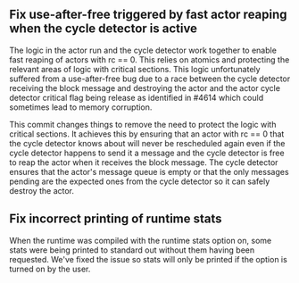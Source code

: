 ## Fix use-after-free triggered by fast actor reaping when the cycle detector is active

The logic in the actor run and the cycle detector work together to enable fast reaping of actors with rc == 0. This relies on atomics and protecting the relevant areas of logic with critical sections. This logic unfortunately suffered from a use-after-free bug due to a race between the cycle detector receiving the block message and destroying the actor and the actor cycle detector critical flag being release as identified in #4614 which could sometimes lead to memory corruption.

This commit changes things to remove the need to protect the logic with critical sections. It achieves this by ensuring that an actor with rc == 0 that the cycle detector knows about will never be rescheduled again even if the cycle detector happens to send it a message and the cycle detector is free to reap the actor when it receives the block message. The cycle detector ensures that the actor's message queue is empty or that the only messages pending are the expected ones from the cycle detector so it can safely destroy the actor.

## Fix incorrect printing of runtime stats

When the runtime was compiled with the runtime stats option on, some stats were being printed to standard out without them having been requested. We've fixed the issue so stats will only be printed if the option is turned on by the user.

